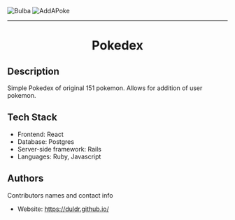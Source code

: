 ![Bulba](https://user-images.githubusercontent.com/36017878/127433207-78e481e2-ecaa-448a-9934-3f4e95d2d2be.png)
![AddAPoke](https://user-images.githubusercontent.com/36017878/127433212-a1d4ffb2-a64b-42df-93fd-96d97f050d0b.png)


****
<h1 align="center">
  Pokedex
</h1>

## Description
Simple Pokedex of original 151 pokemon. Allows for addition of user pokemon.

## Tech Stack

 - Frontend: React
 - Database: Postgres
 - Server-side framework: Rails
 - Languages: Ruby, Javascript


## Authors

Contributors names and contact info

- Website: https://duldr.github.io/



